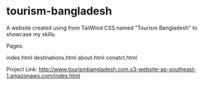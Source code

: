 # tourism-bangladesh
A website created using from TailWind CSS named "Tourism Bangladesh" to showcase my skills.

Pages:

index.html
destinations.html
about.html
conatct.html

Project Link: http://www.tourismbangladesh.com.s3-website-ap-southeast-1.amazonaws.com/index.html
